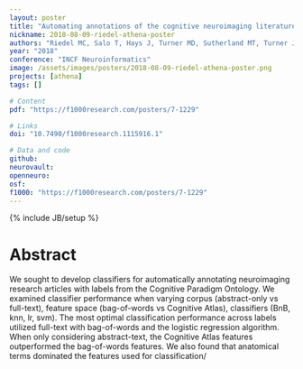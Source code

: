 ```yaml
---
layout: poster
title: "Automating annotations of the cognitive neuroimaging literature using ATHENA"
nickname: 2018-08-09-riedel-athena-poster
authors: "Riedel MC, Salo T, Hays J, Turner MD, Sutherland MT, Turner JA, Laird AR"
year: "2018"
conference: "INCF Neuroinformatics"
image: /assets/images/posters/2018-08-09-riedel-athena-poster.png
projects: [athena]
tags: []

# Content
pdf: "https://f1000research.com/posters/7-1229"

# Links
doi: "10.7490/f1000research.1115916.1"

# Data and code
github:
neurovault:
openneuro:
osf:
f1000: "https://f1000research.com/posters/7-1229"
---
```

{% include JB/setup %}

# Abstract
We sought to develop classifiers for automatically annotating neuroimaging research articles with labels from the Cognitive Paradigm Ontology. We examined classifier performance when varying corpus (abstract-only vs full-text), feature space (bag-of-words vs Cognitive Atlas), classifiers (BnB, knn, lr, svm). The most optimal classification performance across labels utilized full-text with bag-of-words and the logistic regression algorithm. When only considering abstract-text, the Cognitive Atlas features outperformed the bag-of-words features. We also found that anatomical terms dominated the features used for classification/
